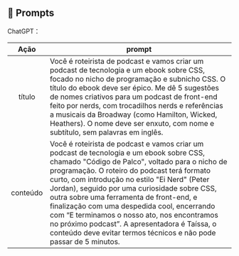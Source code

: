 ## 🧠 Prompts


ChatGPT：

|   Ação   | prompt                                                                                                                                                                                                                                                                         |
| :------: | ------------------------------------------------------------------------------------------------------------------------------------------------------------------------------------------------------------------------------------------------------------------------------ |
|  título  | Você é roteirista de podcast e vamos criar um podcast de tecnologia e um ebook sobre CSS, focado no nicho de programação e subnicho CSS. O título do ebook deve ser épico. Me dê 5 sugestões de nomes criativos para um podcast de front-end feito por nerds, com trocadilhos nerds e referências a musicais da Broadway (como Hamilton, Wicked, Heathers). O nome deve ser enxuto, com nome e subtítulo, sem palavras em inglês.                                                        |
| conteúdo | Você é roteirista de podcast e vamos criar um podcast de tecnologia e um ebook sobre CSS, chamado "Código de Palco", voltado para o nicho de programação. O roteiro do podcast terá formato curto, com introdução no estilo "Ei Nerd" (Peter Jordan), seguido por uma curiosidade sobre CSS, outra sobre uma ferramenta de front-end, e finalização com uma despedida cool, encerrando com “E terminamos o nosso ato, nos encontramos no próximo podcast”. A apresentadora é Taíssa, o conteúdo deve evitar termos técnicos e não pode passar de 5 minutos. |

